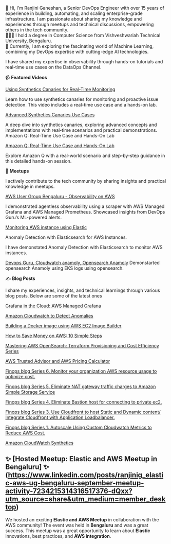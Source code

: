 👩 Hi, I'm Ranjini Ganeshan, a Senior DevOps Engineer with over 15 years of experience in building, automating, and scaling enterprise-grade infrastructure. I am passionate about sharing my knowledge and experiences through meetups and technical discussions, empowering others in the tech community.\
👩🏻‍🎓 I hold a degree in Computer Science from Vishveshwariah Technical University, Bengaluru.\
💭 Currently, I am exploring the fascinating world of Machine Learning, combining my DevOps expertise with cutting-edge AI technologies.

I have shared my expertise in observability through hands-on tutorials and real-time use cases on the DataOps Channel.

📹 **Featured Videos**

[Using Synthetics Canaries for Real-Time Monitoring](https://www.youtube.com/watch?v=0aGuvg0kxSM&t=266s)
   
Learn how to use synthetics canaries for monitoring and proactive issue detection. This video includes a real-time use case and a hands-on lab.

[Advanced Synthetics Canaries Use Cases](https://www.youtube.com/watch?v=bNgdGGRodZI&t=69s)

A deep dive into synthetics canaries, exploring advanced concepts and implementations with real-time scenarios and practical demonstrations.
Amazon Q: Real-Time Use Case and Hands-On Lab

[Amazon Q: Real-Time Use Case and Hands-On Lab](https://www.youtube.com/watch?v=LbOojGStIi4&t=805s) 

Explore Amazon Q with a real-world scenario and step-by-step guidance in this detailed hands-on session.

🎤 **Meetups**

I actively contribute to the tech community by sharing insights and practical knowledge in meetups.

[AWS User Group Bengaluru - Observability on AWS](https://www.linkedin.com/posts/ranjinig_aws-aws-observability-activity-7260232005198438401-jip5?utm_source=share&utm_medium=member_desktop)

 I demonstrated agentless observability using a scraper with AWS Managed Grafana and AWS Managed Prometheus.
Showcased insights from DevOps Guru’s ML-powered alerts. 

[Monitoring AWS instance using Elastic](https://www.linkedin.com/posts/ranjinig_elastic-security-ranjinitechninja-activity-7205596946210713600-EmRd?utm_source=share&utm_medium=member_desktop)

Anomaly Detection with Elasticsearch for AWS Instances. 

I have demonstated Anomaly Detection with Elasticsearch to monitor AWS instances.

[Devops Guru, Cloudwatch anamoly, Opensearch Anamoly](https://www.linkedin.com/posts/1point21gws_stayaheadwith121gws-devops-devsecops-activity-7202282354562785280-llup?utm_source=share&utm_medium=member_desktop)
Demonstarted opensearch Anamoly using EKS logs using opensearch.


✍️ **Blog Posts**

I share my experiences, insights, and technical learnings through various blog posts. Below are some of the latest ones

[Grafana in the Cloud: AWS Managed Grafana](https://medium.com/@ranjiniganeshan/grafana-in-the-cloud-aws-managed-grafana-9c530539a448)

[Amazon Cloudwatch to Detect Anomalies](https://medium.com/@ranjiniganeshan/amazon-cloudwatch-to-detect-anomalies-060f1ecfdb84)

[Building a Docker image using AWS EC2 Image Builder](https://medium.com/@ranjiniganeshan/building-a-docker-image-using-aws-ec2-image-builder-704e5211e736)

[How to Save Money on AWS: 10 Simple Steps](https://medium.com/@ranjiniganeshan/how-to-save-money-on-aws-10-simple-steps-85adb740bbf5)

[Mastering AWS OpenSearch: Terraform Provisioning and Cost Efficiency Series](https://medium.com/@ranjiniganeshan/aws-opensearch-series-69b383dc7a46)

[AWS Trusted Advisor and AWS Pricing Calculator](https://medium.com/@ranjiniganeshan/aws-trusted-advisor-and-aws-pricing-calculator-46828424b2a8)

[Finops blog Series 6. Monitor your organization AWS resource usage to optimize cost.](https://medium.com/cloudnloud/finops-blog-series-6-monitor-your-organization-aws-resource-usage-to-optimize-cost-c045ed28c99f)

[Finops blog Series 5. Eliminate NAT gateway traffic charges to Amazon Simple Storage Service](https://medium.com/@ranjiniganeshan/finops-blog-series-5-eliminate-nat-gateway-charges-traffic-to-amazon-simple-storage-service-e49654586c02)

[Finops blog Series 4. Eliminate Bastion host for connecting to private ec2.](https://medium.com/cloudnloud/finops-blog-series-4-eliminate-bastion-host-for-connecting-to-private-ec2-cb24eab079cb)

[Finops blog Series 3. Use Cloudfront to host Static and Dynamic content/ Integrate Cloudfront with Application Loadbalancer.](https://medium.com/cloudnloud/finops-blog-series-3-6cd6fec07fef)

[Finops blog Series 1. Autoscale Using Custom Cloudwatch Metrics to Reduce AWS Cost.](https://medium.com/cloudnloud/finops-blog-series-1-autoscale-using-custom-cloudwatch-metrics-to-reduce-aws-cost-472d880f315b)

[Amazon CloudWatch Synthetics](https://medium.com/@ranjiniganeshan/amazon-cloudwatch-synthetics-17e1a0b7bc1f)


## ✨ [Hosted Meetup: Elastic and AWS Meetup in Bengaluru] ✨ (https://www.linkedin.com/posts/ranjinig_elastic-aws-ug-bengaluru-september-meetup-activity-7234215314316517376-dQxx?utm_source=share&utm_medium=member_desktop)

We hosted an exciting **Elastic and AWS Meetup** in collaboration with the AWS community! The event was held in **Bengaluru** and was a great success.
This meetup was a great opportunity to learn about **Elastic** innovations, best practices, and **AWS integration**.














